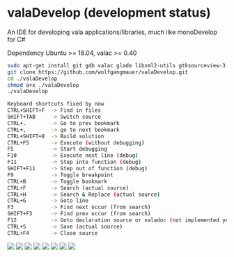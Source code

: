 # valaDevelop (development status)
An IDE for developing vala applications/libraries, much like monoDevelop for C#

Dependency Ubuntu >= 18.04, valac >= 0.40

```sh
sudo apt-get install git gdb valac glade libxml2-utils gtksourceview-3.0-1 libwebkit2gtk-4.0-37
git clone https://github.com/wolfgangmauer/valaDevelop.git
cd ./valaDevelop
chmod a+x ./valaDevelop
./valaDevelop
```
```sh
Keyboard shortcuts fixed by now
CTRL+SHIFT+F  -> Find in files
SHIFT+TAB     -> Switch source
CTRL+.        -> Go to prev bookmark
CTRL+,        -> go to next bookmark
CTRL+SHIFT+B  -> Build solution
CTRL+F5       -> Execute (without debugging)
F5            -> Start debugging
F10           -> Execute next line (debug)
F11           -> Step into function (debug)
SHIFT+F11     -> Step out of function (debug)
F9            -> Toggle breakpoint
CTRL+B        -> Toggle bookmark
CTRL+F        -> Search (actual source)
CTRL+H        -> Search & Replace (actual source)
CTRL+G        -> Goto line
F3            -> Find next occur (from search)
SHIFT+F3      -> Find prev occur (from search)
F12           -> Goto declaration source or valadoc (not implemented yet)
CTRL+S        -> Save (actual source)
CTRL+F4       -> Close source
```

<img src="https://raw.githubusercontent.com/wolfgangmauer/valaDevelop/master/ScreenShots/Bildschirmfoto von 2019-02-17 22-45-56.png">
<img src="https://raw.githubusercontent.com/wolfgangmauer/valaDevelop/master/ScreenShots/Bildschirmfoto von 2019-02-17 22-48-06.png">
<img src="https://raw.githubusercontent.com/wolfgangmauer/valaDevelop/master/ScreenShots/Bildschirmfoto von 2019-02-17 22-50-05.png">
<img src="https://raw.githubusercontent.com/wolfgangmauer/valaDevelop/master/ScreenShots/Bildschirmfoto von 2019-02-17 22-50-31.png">
<img src="https://raw.githubusercontent.com/wolfgangmauer/valaDevelop/master/ScreenShots/Bildschirmfoto von 2019-02-17 22-51-13.png">
<img src="https://raw.githubusercontent.com/wolfgangmauer/valaDevelop/master/ScreenShots/Bildschirmfoto von 2019-02-17 22-56-47.png">
<img src="https://raw.githubusercontent.com/wolfgangmauer/valaDevelop/master/ScreenShots/Bildschirmfoto von 2019-02-22 15-54-31.png">
<img src="https://raw.githubusercontent.com/wolfgangmauer/valaDevelop/master/ScreenShots/Bildschirmfoto von 2019-02-22 18-59-38.png">
